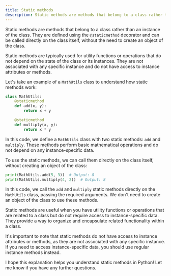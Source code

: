 ```yaml
---
title: Static methods
description: Static methods are methods that belong to a class rather than an instance of the class.
---
```


Static methods are methods that belong to a class rather than an instance of the class. They are defined using the `@staticmethod` decorator and can be called directly on the class itself, without the need to create an object of the class.

Static methods are typically used for utility functions or operations that do not depend on the state of the class or its instances. They are not associated with any specific instance and do not have access to instance attributes or methods.

Let's take an example of a `MathUtils` class to understand how static methods work:

```python
class MathUtils:
    @staticmethod
    def add(x, y):
        return x + y

    @staticmethod
    def multiply(x, y):
        return x * y
```

In this code, we define a `MathUtils` class with two static methods: `add` and `multiply`. These methods perform basic mathematical operations and do not depend on any instance-specific data.

To use the static methods, we can call them directly on the class itself, without creating an object of the class:

```python
print(MathUtils.add(5, 3))  # Output: 8
print(MathUtils.multiply(4, 2))  # Output: 8
```

In this code, we call the `add` and `multiply` static methods directly on the `MathUtils` class, passing the required arguments. We don't need to create an object of the class to use these methods.

Static methods are useful when you have utility functions or operations that are related to a class but do not require access to instance-specific data. They provide a way to organize and encapsulate related functionality within a class.

It's important to note that static methods do not have access to instance attributes or methods, as they are not associated with any specific instance. If you need to access instance-specific data, you should use regular instance methods instead.

I hope this explanation helps you understand static methods in Python! Let me know if you have any further questions.
